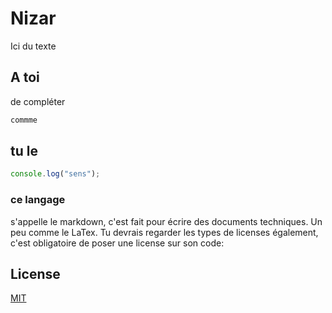 # Nizar

Ici du texte

## A toi

de compléter

```bash
commme
```

## tu le

```js
console.log("sens");
```

### ce langage

s'appelle le markdown, c'est fait pour écrire des documents techniques. Un peu comme le LaTex. Tu devrais regarder les types de licenses également, c'est obligatoire de poser une license sur son code:

## License

[MIT](https://choosealicense.com/licenses/mit/)
